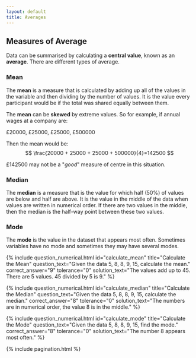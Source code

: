 ```yaml
---
layout: default
title: Averages
---
```


<div class="explanation" markdown="1">

## Measures of Average

Data can be summarised by calculating a **central value**, known as an **average**.  There are different types of average.

### Mean
The **mean** is a measure that is calculated by adding up all of the values in the variable and then dividing by the number of values.  It is the value every participant would be if the total was shared equally between them.

The **mean** can be **skewed** by extreme values.  So for example, if annual wages at a company are:

£20000, £25000, £25000, £500000

Then the mean would be:
$$ \frac{20000 + 25000 + 25000 + 500000}{4}=142500 $$

£142500 may not be a "*good*" measure of centre in this situation.

### Median
The **median** is a measure that is the value for which half (50%) of values are below and half are above. It is the value in the middle of the data when values are written in numerical order.  If there are two values in the middle, then the median is the half-way point between these two values.

### Mode
The **mode** is the value in the dataset that appears most often.  Sometimes variables have no mode and sometimes they may have several modes.

</div>

{% include question_numerical.html
id="calculate_mean"
title="Calculate the Mean"
question_text="Given the data 5, 8, 8, 9, 15, calculate the mean."
correct_answer="9"
tolerance="0"
solution_text="The values add up to 45.  There are 5 values.  45 divided by 5 is 9."
%}

{% include question_numerical.html
id="calculate_median"
title="Calculate the Median"
question_text="Given the data 5, 8, 8, 9, 15, calculate the median."
correct_answer="8"
tolerance="0"
solution_text="The numbers are in numerical order, the value 8 is in the middle."
%}

{% include question_numerical.html
id="calculate_mode"
title="Calculate the Mode"
question_text="Given the data 5, 8, 8, 9, 15, find the mode."
correct_answer="8"
tolerance="0"
solution_text="The number 8 appears most often."
%}

{% include pagination.html %}
